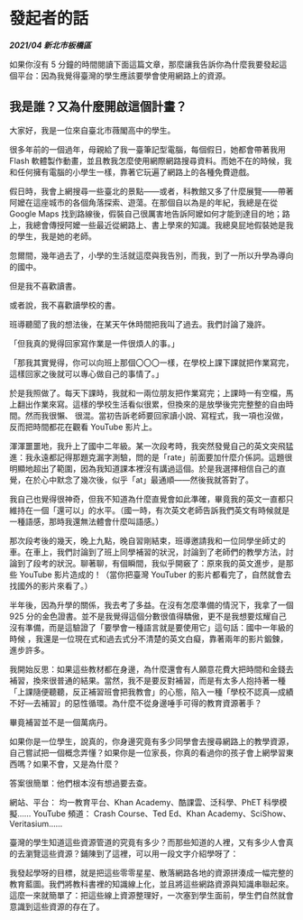 # 發起者的話

***2021/04 新北市板橋區***

如果你沒有 5 分鐘的時間閱讀下面這篇文章，那麼讓我告訴你為什麼我要發起這個平台：因為我覺得臺灣的學生應該要學會使用網路上的資源。

## 我是誰？又為什麼開啟這個計畫？

大家好，我是一位來自臺北市薇閣高中的學生。

很多年前的一個過年，母親給了我一臺筆記型電腦，每個假日，她都會帶著我用 Flash 軟體製作動畫，並且教我怎麼使用網際網路搜尋資料。而她不在的時候，我和任何擁有電腦的小學生一樣，靠著它玩遍了網路上的各種免費遊戲。

假日時，我會上網搜尋一些臺北的景點——或者，科教館又多了什麼展覽——帶著阿嬤在這座城市的各個角落探索、遊蕩。在那個自以為是的年紀，我總是在從 Google Maps 找到路線後，假裝自己很厲害地告訴阿嬤如何才能到達目的地；路上，我總會傳授阿嬤一些最近從網路上、書上學來的知識。我總臭屁地假裝她是我的學生，我是她的老師。

忽爾間，幾年過去了，小學的生活就這麼與我告別，而我，到了一所以升學為導向的國中。

但是我不喜歡讀書。

或者說，我不喜歡讀學校的書。

班導聽聞了我的想法後，在某天午休時間把我叫了過去。我們討論了幾許。

「但我真的覺得回家寫作業是一件很煩人的事。」

「那我其實覺得，你可以向班上那個〇〇〇一樣，在學校上課下課就把作業寫完，這樣回家之後就可以專心做自己的事情了。」

於是我照做了。每天下課時，我就和一兩位朋友把作業寫完；上課時一有空檔，馬上翻出作業來寫。這樣的學校生活看似很累，但換來的是放學後完完整整的自由時間。然而我很懶、 很混。當初告訴老師要回家讀小說、寫程式，我一項也沒做，反而把時間都花在觀看 YouTube 影片上。

渾渾噩噩地，我升上了國中二年級。某一次段考時，我突然發覺自己的英文突飛猛進：我永遠都記得那題克漏字測驗，問的是「rate」前面要加什麼介係詞。這題很明顯地超出了範圍，因為我知道課本裡沒有講過這個。於是我選擇相信自己的直覺，在於心中默念了幾次後，似乎「at」最通順——然後我就答對了。

我自己也覺得很神奇，但我不知道為什麼直覺會如此準確，畢竟我的英文一直都只維持在一個「還可以」的水平。（國一時，有次英文老師告訴我們英文有時候就是一種語感，那時我還無法體會什麼叫語感。）

那次段考後的幾天，晚上九點，晚自習剛結束，班導邀請我和一位同學坐師丈的車。在車上，我們討論到了班上同學補習的狀況，討論到了老師們的教學方法，討論到了段考的狀況。聊著聊，有個瞬間，我似乎開竅了：原來我的英文進步，是那些 YouTube 影片造成的！（當你把臺灣 YouTuber 的影片都看完了，自然就會去找國外的影片來看了。）

半年後，因為升學的關係，我去考了多益。在沒有怎麼準備的情況下，我拿了一個 925 分的金色證書。並不是我覺得這個分數很值得驕傲，更不是我想要炫耀自己沒有準備，而是這驗證了「要學會一種語言就是要使用它」這句話：國中一年級的時候 ，我還是一位現在式和過去式分不清楚的英文白癡，靠著兩年的影片鍛鍊，進步許多。

我開始反思：如果這些教材都在身邊，為什麼還會有人願意花費大把時間和金錢去補習，換來很普通的結果。當然，我不是要反對補習，而是有太多人抱持著一種「上課隨便聽聽，反正補習班會把我教會」的心態，陷入一種「學校不認真—成績不好—去補習」的惡性循環。為什麼不從身邊唾手可得的教育資源著手？

畢竟補習並不是一個萬病丹。

如果你是一位學生，說真的，你身邊究竟有多少同學會去搜尋網路上的教學資源，自己嘗試把一個概念弄懂？如果你是一位家長，你真的看過你的孩子會上網學習東西嗎？如果不會，又是為什麼？

答案很簡單：他們根本沒有想過要去查。

網站、平台： 均一教育平台、Khan Academy、酷課雲、泛科學、PhET 科學模擬…… YouTube 頻道： Crash Course、Ted Ed、Khan Academy、SciShow、Veritasium……

臺灣的學生知道這些資源管道的究竟有多少？而那些知道的人裡，又有多少人會真的去瀏覽這些資源？鋪陳到了這裡，可以用一段文字介紹學呀了：

我發起學呀的目標，就是把這些零零星星、散落網路各地的資源拼湊成一幅完整的教育藍圖。我們將教科書裡的知識線上化，並且將這些網路資源與知識串聯起來。這麼一來就簡單了：把這些線上資源整理好，一次塞到學生面前，學生們自然就會意識到這些資源的存在了。
